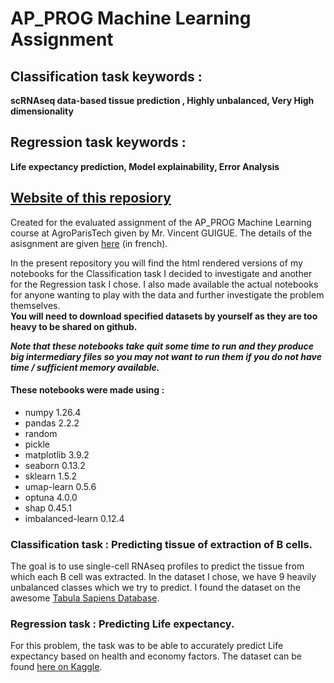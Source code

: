 # AP_PROG Machine Learning Assignment
## Classification task keywords : 
**scRNAseq data-based tissue prediction , Highly unbalanced, Very High dimensionality**
## Regression task keywords : 
**Life expectancy prediction, Model explainability, Error Analysis**  

## [Website of this reposiory](https://raphaelrubrice.github.io/Machine_Learning_Assignment/)
Created for the evaluated assignment of the AP_PROG Machine Learning course at AgroParisTech given by Mr. Vincent GUIGUE. The details of the asisgnment are given [here](https://github.com/vguigue/tuto_sklearn) (in french). 

In the present repository you will find the html rendered versions of my notebooks for the Classification task I decided to investigate and another for the Regression task I chose. I also made available the actual notebooks for anyone wanting to play with the data and further investigate the problem themselves.   
**You will need to download specified datasets by yourself as they are too heavy to be shared on github.**   

_**Note that these notebooks take quit some time to run and they produce big intermediary files so you may not want to run them if you do not have time / sufficient memory available.**_

#### These notebooks were made using :
- numpy 1.26.4
- pandas 2.2.2
- random
- pickle
- matplotlib 3.9.2
- seaborn 0.13.2
- sklearn 1.5.2
- umap-learn 0.5.6
- optuna 4.0.0 
- shap 0.45.1
- imbalanced-learn 0.12.4

### Classification task : Predicting tissue of extraction of B cells.
The goal is to use single-cell RNAseq profiles to predict the tissue from which each B cell was extracted. In the dataset I chose, we have 9 heavily unbalanced classes which we try to predict. I found the dataset on the awesome [Tabula Sapiens Database](https://tabula-sapiens.sf.czbiohub.org/). 

### Regression task : Predicting Life expectancy.
For this problem, the task was to be able to accurately predict Life expectancy based on health and economy factors. The dataset can be found [here on Kaggle](https://www.kaggle.com/datasets/kumarajarshi/life-expectancy-who).
